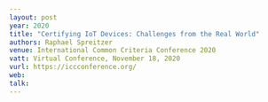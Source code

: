 ```yaml
---
layout: post
year: 2020
title: "Certifying IoT Devices: Challenges from the Real World"
authors: Raphael Spreitzer
venue: International Common Criteria Conference 2020
vatt: Virtual Conference, November 18, 2020
vurl: https://iccconference.org/
web: 
talk: 
---
```



